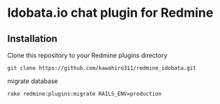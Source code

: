 # Idobata.io chat plugin for Redmine

## Installation

Clone this repository to your Redmine plugins directory
```
git clone https://github.com/kawahiro311/redmine_idobata.git
```

migrate database
```
rake redmine:plugins:migrate RAILS_ENV=production
```
